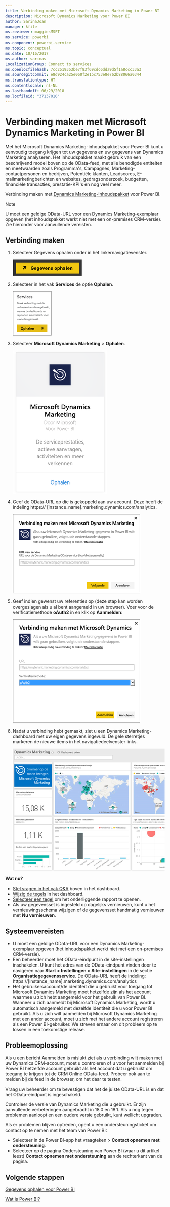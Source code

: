 ```yaml
---
title: Verbinding maken met Microsoft Dynamics Marketing in Power BI
description: Microsoft Dynamics Marketing voor Power BI
author: SarinaJoan
manager: kfile
ms.reviewer: maggiesMSFT
ms.service: powerbi
ms.component: powerbi-service
ms.topic: conceptual
ms.date: 10/16/2017
ms.author: sarinas
LocalizationGroup: Connect to services
ms.openlocfilehash: 7cc2519353be7f83f69cdc6dda9d5f1a8ccc33a3
ms.sourcegitcommit: e8d924ca25e060f2e1bc753e8e762b88066a0344
ms.translationtype: HT
ms.contentlocale: nl-NL
ms.lasthandoff: 06/29/2018
ms.locfileid: "37137010"
---
```

# <a name="connect-to-microsoft-dynamics-marketing-with-power-bi"></a>Verbinding maken met Microsoft Dynamics Marketing in Power BI
Met het Microsoft Dynamics Marketing-inhoudspakket voor Power BI kunt u eenvoudig toegang krijgen tot uw gegevens en uw gegevens van Dynamics Marketing analyseren. Het inhoudspakket maakt gebruik van een beschrijvend model boven op de OData-feed, met alle benodigde entiteiten en meetwaarden zoals Programma's, Campagnes, Marketing-contactpersonen en bedrijven, Potentiële klanten, Leadscores, E-mailmarketingberichten en websites, gedragsonderzoek, budgetten, financiële transacties, prestatie-KPI's en nog veel meer. 

Verbinding maken met [Dynamics Marketing-inhoudspakket](https://app.powerbi.com/getdata/services/microsoft-dynamics-marketing) voor Power BI.

>[!NOTE]
>U moet een geldige OData-URL voor een Dynamics Marketing-exemplaar opgeven (het inhoudspakket werkt niet met een on-premises CRM-versie). Zie hieronder voor aanvullende vereisten.

## <a name="how-to-connect"></a>Verbinding maken
1. Selecteer Gegevens ophalen onder in het linkernavigatievenster.
   
   ![](media/service-connect-to-microsoft-dynamics-marketing/pbi_getdata.png) 
2. Selecteer in het vak **Services** de optie **Ophalen**.
   
   ![](media/service-connect-to-microsoft-dynamics-marketing/pbi_getservices.png) 
3. Selecteer **Microsoft Dynamics Marketing** \> **Ophalen**.
   
   ![](media/service-connect-to-microsoft-dynamics-marketing/mdmarketing.png)
4. Geef de OData-URL op die is gekoppeld aan uw account.  Deze heeft de indeling https:// [instance\_name].marketing.dynamics.com/analytics.
   
   ![](media/service-connect-to-microsoft-dynamics-marketing/pbi_dynmktgserviceurl.png)
5. Geef indien gewenst uw referenties op (deze stap kan worden overgeslagen als u al bent aangemeld in uw browser). Voer voor de verificatiemethode **oAuth2** in en klik op **Aanmelden**:
   
   ![](media/service-connect-to-microsoft-dynamics-marketing/pbi_dynammktgoauth2.png)
6. Nadat u verbinding hebt gemaakt, ziet u een Dynamics Marketing-dashboard met uw eigen gegevens ingevuld. De gele sterretjes markeren de nieuwe items in het navigatiedeelvenster links.
   
   ![](media/service-connect-to-microsoft-dynamics-marketing/pbi_dynammktgnewdash.png)

**Wat nu?**

* [Stel vragen in het vak Q&A](power-bi-q-and-a.md) boven in het dashboard.
* [Wijzig de tegels](service-dashboard-edit-tile.md) in het dashboard.
* [Selecteer een tegel](service-dashboard-tiles.md) om het onderliggende rapport te openen.
* Als uw gegevensset is ingesteld op dagelijks vernieuwen, kunt u het vernieuwingsschema wijzigen of de gegevensset handmatig vernieuwen met **Nu vernieuwen**.

## <a name="system-requirements"></a>Systeemvereisten
* U moet een geldige OData-URL voor een Dynamics Marketing-exemplaar opgeven (het inhoudspakket werkt niet met een on-premises CRM-versie).  
* Een beheerder moet het OData-eindpunt in de site-instellingen inschakelen. U kunt het adres van de OData-eindpunt vinden door te navigeren naar **Start \> Instellingen \> Site-instellingen** in de sectie **Organisatiegegevensservice**.  De OData-URL heeft de indeling: https://[instance\_name].marketing.dynamics.com/analytics  
* Het gebruikersaccount/de identiteit die u gebruikt voor toegang tot Microsoft Dynamics Marketing moet hetzelfde zijn als het account waarmee u zich hebt aangemeld voor het gebruik van Power BI. Wanneer u zich aanmeldt bij Microsoft Dynamics Marketing, wordt u automatisch aangemeld met dezelfde identiteit die u voor Power BI gebruikt. Als u zich wilt aanmelden bij Microsoft Dynamics Marketing met een ander account, moet u zich met het andere account registreren als een Power BI-gebruiker. We streven ernaar om dit probleem op te lossen in een toekomstige release.   

## <a name="troubleshooting"></a>Probleemoplossing
Als u een bericht Aanmelden is mislukt ziet als u verbinding wilt maken met uw Dynamics CRM-account, moet u controleren of u voor het aanmelden bij Power BI hetzelfde account gebruikt als het account dat u gebruikt om toegang te krijgen tot de CRM Online OData-feed. Probeer ook aan te melden bij de feed in de browser, om het daar te testen.

Vraag uw beheerder om te bevestigen dat het de juiste OData-URL is en dat het OData-eindpunt is ingeschakeld.

Controleer de versie van Dynamics Marketing die u gebruikt. Er zijn aanvullende verbeteringen aangebracht in 18.0 en 18.1. Als u nog tegen problemen aanloopt en een oudere versie gebruikt, kunt wellicht upgraden.

Als er problemen blijven optreden, opent u een ondersteuningsticket om contact op te nemen met het team van Power BI:

* Selecteer in de Power BI-app het vraagteken \> **Contact opnemen met ondersteuning**.
* Selecteer op de pagina Ondersteuning van Power BI (waar u dit artikel leest) **Contact opnemen met ondersteuning** aan de rechterkant van de pagina.

## <a name="next-steps"></a>Volgende stappen
[Gegevens ophalen voor Power BI](service-get-data.md)

[Wat is Power BI?](power-bi-overview.md)

